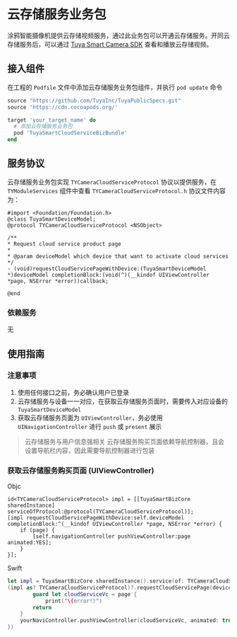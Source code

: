# 云存储服务业务包

涂鸦智能摄像机提供云存储视频服务，通过此业务包可以开通云存储服务。开同云存储服务后，可以通过 [Tuya Smart Camera SDK](https://tuyainc.github.io/tuyasmart_camera_ios_sdk_doc/zh-hans/) 查看和播放云存储视频。

## 接入组件

在工程的 `Podfile` 文件中添加云存储服务业务包组件，并执行 `pod update` 命令

```ruby
source "https://github.com/TuyaInc/TuyaPublicSpecs.git"
source 'https://cdn.cocoapods.org/'

target 'your_target_name' do
  # 添加云存储服务业务包
  pod 'TuyaSmartCloudServiceBizBundle'
end
```

## 服务协议

云存储服务业务包实现 `TYCameraCloudServiceProtocol` 协议以提供服务，在 `TYModuleServices` 组件中查看 `TYCameraCloudServiceProtocol.h` 协议文件内容为：

```objc
#import <Foundation/Foundation.h>
@class TuyaSmartDeviceModel;
@protocol TYCameraCloudServiceProtocol <NSObject>

/**
* Request cloud service product page
*
* @param deviceModel which device that want to activate cloud services
*/
- (void)requestCloudServicePageWithDevice:(TuyaSmartDeviceModel *)deviceModel completionBlock:(void(^)(__kindof UIViewController *page, NSError *error))callback;

@end

```

### 依赖服务

无

## 使用指南

### 注意事项

1. 使用任何接口之前，务必确认用户已登录
2. 云存储服务与设备一一对应，在获取云存储服务页面时，需要传入对应设备的 `TuyaSmartDeviceModel`
3. 获取云存储服务页面为 `UIViewController`，务必使用 `UINavigationController` 进行 `push` 或 `present` 展示

> 云存储服务与用户信息强相关
> 云存储服务购买页面依赖导航控制器，且会设置导航栏内容，因此需要导航控制器进行包装

### 获取云存储服务购买页面 (UIViewController)

Objc

```objc
id<TYCameraCloudServiceProtocol> impl = [[TuyaSmartBizCore sharedInstance] serviceOfProtocol:@protocol(TYCameraCloudServiceProtocol)];
[impl requestCloudServicePageWithDevice:self.deviceModel completionBlock:^(__kindof UIViewController *page, NSError *error) {
    if (page) {
        [self.navigationController pushViewController:page animated:YES];
    }
}];
```

Swift

```swift
let impl = TuyaSmartBizCore.sharedInstance().service(of: TYCameraCloudServiceProtocol.self)
(impl as? TYCameraCloudServiceProtocol)?.requestCloudServicePage(deviceModel, completionBlock: { (page, error) in
		guard let cloudServiceVc = page {
    		print("\(error!)")
      	return
    }                                                                                                
    yourNaviController.pushViewController(cloudServiceVc, animated: true)
})
```

